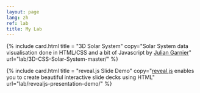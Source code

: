 ```yaml
---
layout: page
lang: zh
ref: lab
title: My Lab
---
```

<main class="page-content">
  {% include card.html title = "3D Solar System"
                       copy="Solar System data visualisation done in HTML/CSS and a bit of Javascript by <a href='https://github.com/juliangarnier'>Julian Garnier</a>" 
                       url="lab/3D-CSS-Solar-System-master/" %}

  {% include card.html title = "reveal.js Slide Demo"
                       copy="<a href='https://revealjs.com/'>reveal.js</a> enables you to create beautiful interactive slide decks using HTML" 
                       url="lab/revealjs-presentation-demo/" %}
</main>